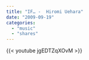 ```yaml
---
title: "IF… -  Hiromi Uehara"
date: "2009-09-19"
categories:
  - "music"
  - "shares"
---
```


{{< youtube jgEDTZqXOvM >}}
